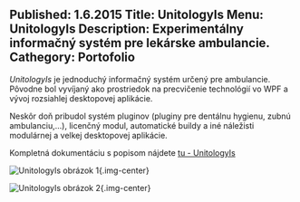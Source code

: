 Published: 1.6.2015
Title: UnitologyIs
Menu: UnitologyIs
Description: Experimentálny informačný systém pre lekárske ambulancie.
Cathegory: Portofolio
---
_UnitologyIs_ je jednoduchý informačný systém určený pre ambulancie. Pôvodne bol vyvíjaný ako prostriedok na precvičenie technológií vo WPF a vývoj rozsiahlej desktopovej aplikácie.

Neskôr doň pribudol systém pluginov (pluginy pre dentálnu hygienu, zubnú ambulanciu,...), licenčný modul, automatické buildy a iné náležisti modulárnej a velkej desktopovej aplikácie.

Kompletná dokumentáciu s popisom nájdete 
<a href="images/About/Portfolio/UnitologyIs.pdf" target="_blank">tu - UnitologyIs</a>

![UnitologyIs obrázok 1](images/About/Portfolio/3.png){.img-center}

![UnitologyIs obrázok 2](images/About/Portfolio/4.png){.img-center}
